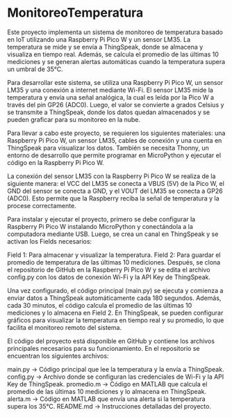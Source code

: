 # MonitoreoTemperatura
Este proyecto implementa un sistema de monitoreo de temperatura basado en IoT utilizando una Raspberry Pi Pico W y un sensor LM35. La temperatura se mide y se envía a ThingSpeak, donde se almacena y visualiza en tiempo real. Además, se calcula el promedio de las últimas 10 mediciones y se generan alertas automáticas cuando la temperatura supera un umbral de 35°C.

Para desarrollar este sistema, se utiliza una Raspberry Pi Pico W, un sensor LM35 y una conexión a internet mediante Wi-Fi. El sensor LM35 mide la temperatura y envía una señal analógica, la cual es leída por la Pico W a través del pin GP26 (ADC0). Luego, el valor se convierte a grados Celsius y se transmite a ThingSpeak, donde los datos quedan almacenados y se pueden graficar para su monitoreo en la nube.

Para llevar a cabo este proyecto, se requieren los siguientes materiales: una Raspberry Pi Pico W, un sensor LM35, cables de conexión y una cuenta en ThingSpeak para visualizar los datos. También se necesita Thonny, un entorno de desarrollo que permite programar en MicroPython y ejecutar el código en la Raspberry Pi Pico W.

La conexión del sensor LM35 con la Raspberry Pi Pico W se realiza de la siguiente manera: el VCC del LM35 se conecta a VBUS (5V) de la Pico W, el GND del sensor se conecta a GND, y el VOUT del LM35 se conecta a GP26 (ADC0). Esto permite que la Raspberry reciba la señal de temperatura y la procese correctamente.

Para instalar y ejecutar el proyecto, primero se debe configurar la Raspberry Pi Pico W instalando MicroPython y conectándola a la computadora mediante USB. Luego, se crea un canal en ThingSpeak y se activan los Fields necesarios:

Field 1: Para almacenar y visualizar la temperatura.
Field 2: Para guardar el promedio de temperatura de las últimas 10 mediciones.
Después, se clona el repositorio de GitHub en la Raspberry Pi Pico W y se edita el archivo config.py con los datos de conexión Wi-Fi y la API Key de ThingSpeak.

Una vez configurado, el código principal (main.py) se ejecuta y comienza a enviar datos a ThingSpeak automáticamente cada 180 segundos. Además, cada 30 minutos, el código calcula el promedio de las últimas 10 mediciones y lo almacena en Field 2. En ThingSpeak, se pueden configurar gráficos para visualizar la temperatura en tiempo real y su promedio, lo que facilita el monitoreo remoto del sistema.

El código del proyecto está disponible en GitHub y contiene los archivos principales necesarios para su funcionamiento. En el repositorio se encuentran los siguientes archivos:

main.py → Código principal que lee la temperatura y la envía a ThingSpeak.
config.py → Archivo donde se configuran las credenciales de Wi-Fi y la API Key de ThingSpeak.
promedio.m → Código en MATLAB que calcula el promedio de las últimas 10 mediciones y lo almacena en ThingSpeak.
alerta.m → Código en MATLAB que envía una alerta si la temperatura supera los 35°C.
README.md → Instrucciones detalladas del proyecto.

